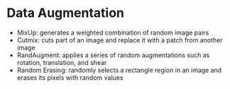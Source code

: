 # Data Augmentation

- MixUp: generates a weighted combination of random image pairs
- Cutmix: cuts part of an image and replace it with a patch from another image
- RandAugment: applies a series of random augmentations such as rotation, translation, and shear
- Random Erasing: randomly selects a rectangle region in an image and erases its pixels with random values
